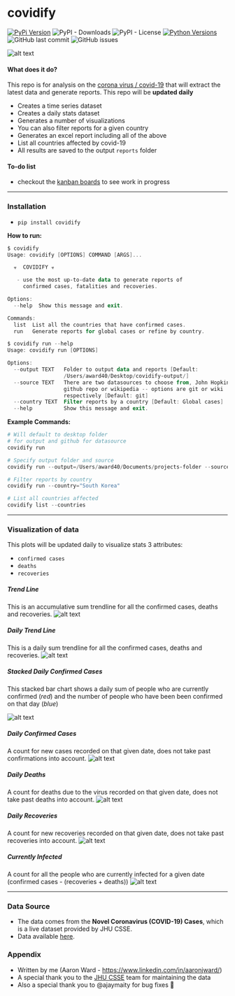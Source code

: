 # covidify
[![PyPi Version](https://img.shields.io/pypi/v/covidify.svg)](https://pypi.python.org/pypi/covidify/) ![PyPI - Downloads](https://img.shields.io/pypi/dm/covidify) ![PyPI - License](https://img.shields.io/pypi/l/covidify?color=yellow) [![Python Versions](https://img.shields.io/pypi/pyversions/yt2mp3.svg)](https://pypi.python.org/pypi/covidify/) ![GitHub last commit](https://img.shields.io/github/last-commit/AaronWard/covidify?color=brown) ![GitHub issues](https://img.shields.io/github/issues/AaronWard/covidify?color=red)



![alt text](https://github.com/AaronWard/coronavirus-analysis/blob/master/tableau/spread.gif "Spread of coronavirus 22nd to 29th")

#### What does it do?
This repo is for analysis on the [corona virus / covid-19](https://www.who.int/health-topics/coronavirus) that will extract the latest data and generate reports. This repo will be **updated daily**
- Creates a time series dataset
- Creates a daily stats dataset 
- Generates a number of visualizations
- You can also filter reports for a given country
- Generates an excel report including all of the above 
- List all countries affected by covid-19
- All results are saved to the output `reports` folder


#### To-do list
- checkout the [kanban boards](https://github.com/AaronWard/covidify/projects) to see work in progress

<hr>


### Installation

- ```pip install covidify```


**How to run:**

```powershell
$ covidify
Usage: covidify [OPTIONS] COMMAND [ARGS]...

  ☣  COVIDIFY ☣

   - use the most up-to-date data to generate reports of 
     confirmed cases, fatalities and recoveries.

Options:
  --help  Show this message and exit.

Commands:
  list  List all the countries that have confirmed cases.
  run   Generate reports for global cases or refine by country.
```

```powershell
$ covidify run --help
Usage: covidify run [OPTIONS]

Options:
  --output TEXT   Folder to output data and reports [Default:
                  /Users/award40/Desktop/covidify-output/]
  --source TEXT   There are two datasources to choose from, John Hopkins
                  github repo or wikipedia -- options are git or wiki
                  respectively [Default: git]
  --country TEXT  Filter reports by a country [Default: Global cases]
  --help          Show this message and exit.
```

**Example Commands:**
```powershell
# Will default to desktop folder 
# for output and github for datasource
covidify run 
```

```powershell
# Specify output folder and source
covidify run --output=/Users/award40/Documents/projects-folder --source=git
```

```powershell
# Filter reports by country
covidify run --country="South Korea"
```

```powershell
# List all countries affected 
covidify list --countries
```

<hr>

### Visualization of data
This plots will be updated daily to visualize stats 3 attributes: 
- ```confirmed cases```
- ```deaths```
- ```recoveries```


##### Trend Line

This is an accumulative sum trendline for all the confirmed cases, deaths and recoveries.
![alt text](./reports/images/confirmed_trendline.png)

##### Daily Trend Line

This is a daily sum trendline for all the confirmed cases, deaths and recoveries.
![alt text](./reports/images/new_confirmed_cases_trendline.png)

##### Stacked Daily Confirmed Cases

This stacked bar chart shows a daily sum of people who are currently confirmed (<i>red</i>) and the number of people who have been been confirmed on that day (<i>blue</i>)

![alt text](./reports/images/confirmed_cases_stacked_bar.png "Number of people actually with the virus for each day")


##### Daily Confirmed Cases

A count for new cases recorded on that given date, does not take past confirmations into account. 
![alt text](./reports/images/new_confirmed_cases_bar.png)

##### Daily Deaths

A count for deaths due to the virus recorded on that given date, does not take past deaths into account. 
![alt text](./reports/images/new_deaths_bar.png)

##### Daily Recoveries

A count for new recoveries recorded on that given date, does not take past recoveries into account. 
![alt text](./reports/images/new_recoveries_bar.png)

##### Currently Infected

A count for all the people who are currently infected for a given date (confirmed cases - (recoveries + deaths))
![alt text](./reports/images/currently_infected_bar.png)


<hr>

### Data Source
- The data comes from the **Novel Coronavirus (COVID-19) Cases**, which is a live dataset provided by JHU CSSE. 
- Data available [here](https://github.com/CSSEGISandData/2019-nCoV).


### Appendix
- Written by me (Aaron Ward  - https://www.linkedin.com/in/aaronjward/)
- A special thank you to the [JHU CSSE](https://systems.jhu.edu/) team for maintaining the data
- Also a special thank you to @ajaymaity for bug fixes 🎉
